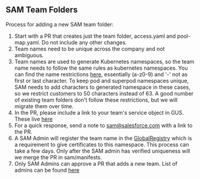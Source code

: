 ## SAM Team Folders

Process for adding a new SAM team folder:

1. Start with a PR that creates just the team folder, access.yaml and pool-map.yaml.  Do not include any other changes.
1. Team names need to be unique across the company and not ambiguous.  
1. Team names are used to generate Kubernetes namespaces, so the team name needs to follow the same rules as kubernetes namespaces.  You can find the name restrictions [here](https://github.com/kubernetes/community/blob/master/contributors/design-proposals/architecture/identifiers.md), essentially (a-z0-9) and '-' not as first or last character.  To keep pod and superpod namespaces unique, SAM needs to add characters to generated namespace in these cases, so we restrict customers to 50 characters instead of 63.  A good number of existing team folders don't follow these restrictions, but we will migrate them over time.
1. In the PR, please include a link to your team's service object in GUS.  These live [here](https://gus.lightning.force.com/lightning/o/Service__c/list?filterName=00BB0000001zRFx)
1. For a quick response, send a note to sam@salesforce.com with a link to the PR.
1. A SAM Admin will register the team name in the [GlobalRegistry](https://git.soma.salesforce.com/Infrastructure-Security/GlobalRegistry/) which is a requirement to give certificates to this namespace.  This process can take a few days.  Only after the SAM admin has verified uniqueness will we merge the PR in sam/manifests.
1. Only SAM Admins can approve a PR that adds a new team.  List of admins can be found [here](https://git.soma.salesforce.com/sam/manifests/blob/master/access.yaml)
